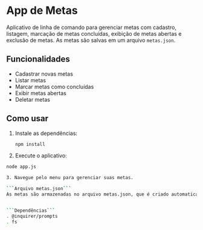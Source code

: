 # App de Metas

Aplicativo de linha de comando para gerenciar metas com cadastro, listagem, marcação de metas concluídas, exibição de metas abertas e exclusão de metas. As metas são salvas em um arquivo `metas.json`.

## Funcionalidades

- Cadastrar novas metas
- Listar metas
- Marcar metas como concluídas
- Exibir metas abertas
- Deletar metas

## Como usar

1. Instale as dependências:
   ```bash
   npm install

2. Execute o aplicativo:
  ```bash
 node app.js

3. Navegue pelo menu para gerenciar suas metas.

```Arquivo metas.json```
As metas são armazenadas no arquivo metas.json, que é criado automaticamente após o cadastro de uma nova meta.


```Dependências```
. @inquirer/prompts
. fs

